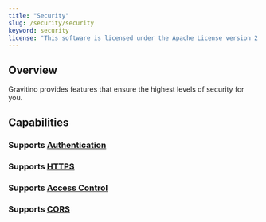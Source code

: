 ```yaml
---
title: "Security"
slug: /security/security
keyword: security
license: "This software is licensed under the Apache License version 2."
---
```


## Overview

Gravitino provides features that ensure the highest levels of security for you.

## Capabilities

### Supports [Authentication](how-to-authenticate.md)

### Supports [HTTPS](how-to-use-https.md)

### Supports [Access Control](access-control.md)

### Supports [CORS](how-to-use-cors.md)
